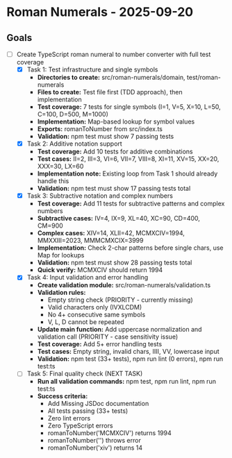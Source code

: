 # Roman Numerals - 2025-09-20

## Goals

- [ ] Create TypeScript roman numeral to number converter with full test coverage
  - [x] Task 1: Test infrastructure and single symbols
    - **Directories to create:** src/roman-numerals/domain, test/roman-numerals
    - **Files to create:** Test file first (TDD approach), then implementation
    - **Test coverage:** 7 tests for single symbols (I=1, V=5, X=10, L=50, C=100, D=500, M=1000)
    - **Implementation:** Map-based lookup for symbol values
    - **Exports:** romanToNumber from src/index.ts
    - **Validation:** npm test must show 7 passing tests
  - [x] Task 2: Additive notation support
    - **Test coverage:** Add 10 tests for additive combinations
    - **Test cases:** II=2, III=3, VI=6, VII=7, VIII=8, XI=11, XV=15, XX=20, XXX=30, LX=60
    - **Implementation note:** Existing loop from Task 1 should already handle this
    - **Validation:** npm test must show 17 passing tests total
  - [x] Task 3: Subtractive notation and complex numbers
    - **Test coverage:** Add 11 tests for subtractive patterns and complex numbers
    - **Subtractive cases:** IV=4, IX=9, XL=40, XC=90, CD=400, CM=900
    - **Complex cases:** XIV=14, XLII=42, MCMXCIV=1994, MMXXIII=2023, MMMCMXCIX=3999
    - **Implementation:** Check 2-char patterns before single chars, use Map for lookups
    - **Validation:** npm test must show 28 passing tests total
    - **Quick verify:** MCMXCIV should return 1994
  - [x] Task 4: Input validation and error handling
    - **Create validation module:** src/roman-numerals/validation.ts
    - **Validation rules:**
      - Empty string check (PRIORITY - currently missing)
      - Valid characters only (IVXLCDM)
      - No 4+ consecutive same symbols
      - V, L, D cannot be repeated
    - **Update main function:** Add uppercase normalization and validation call (PRIORITY - case sensitivity issue)
    - **Test coverage:** Add 5+ error handling tests
    - **Test cases:** Empty string, invalid chars, IIII, VV, lowercase input
    - **Validation:** npm test (33+ tests), npm run lint (0 errors), npm run test:ts
  - [ ] Task 5: Final quality check (NEXT TASK)
    - **Run all validation commands:** npm test, npm run lint, npm run test:ts
    - **Success criteria:**
      - Add Missing JSDoc documentation
      - All tests passing (33+ tests)
      - Zero lint errors
      - Zero TypeScript errors
      - romanToNumber('MCMXCIV') returns 1994
      - romanToNumber('') throws error
      - romanToNumber('xiv') returns 14
